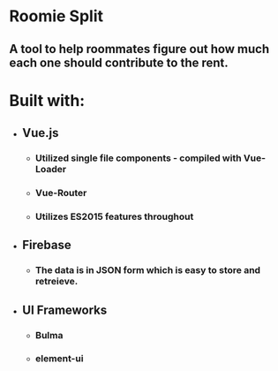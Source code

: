 # Roomie Split

## A tool to help roommates figure out how much each one should contribute to the rent.

Built with:
======
- ## Vue.js
    - ### Utilized single file components - compiled with __Vue-Loader__
    - ### __Vue-Router__ 
    - ### Utilizes ES2015 features throughout
- ## Firebase
    - ### The data is in JSON form which is easy to store and retreieve.


- ## UI Frameworks
    - ### Bulma
    - ### element-ui


